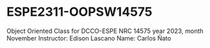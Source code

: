 # ESPE2311-OOPSW14575
Object Oriented Class for DCCO-ESPE NRC 14575 year 2023, month November
Instructor: Edison Lascano
Name: Carlos Ñato
